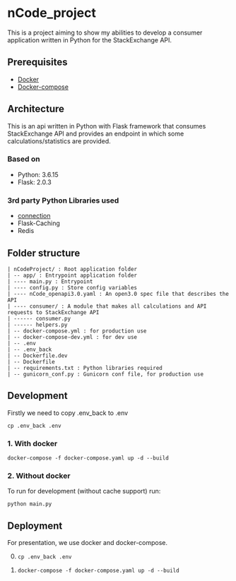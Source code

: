 # nCode_project

This is a project aiming to show my abilities to develop a consumer application written in Python for the StackExchange API.

## Prerequisites

- [Docker](https://www.docker.com/)
- [Docker-compose](https://docs.docker.com/compose/install/)

## Architecture

This is an api written in Python with Flask framework that consumes StackExchange API
and provides an endpoint in which some calculations/statistics are provided.

### Based on

- Python: 3.6.15
- Flask: 2.0.3

### 3rd party Python Libraries used

- [connection](https://connexion.readthedocs.io/en/latest/)
- Flask-Caching
- Redis

## Folder structure

    | nCodeProject/ : Root application folder
    | -- app/ : Entrypoint application folder
    | ---- main.py : Entrypoint
    | ---- config.py : Store config variables
    | ---- nCode_openapi3.0.yaml : An open3.0 spec file that describes the API
    | ---- consumer/ : A module that makes all calculations and API requests to StackExchange API
    | ------ consumer.py
    | ------ helpers.py
    | -- docker-compose.yml : for production use
    | -- docker-compose-dev.yml : for dev use
    | -- .env
    | -- .env_back
    | -- Dockerfile.dev
    | -- Dockerfile
    | -- requirements.txt : Python libraries required
    | -- gunicorn_conf.py : Gunicorn conf file, for production use

## Development
Firstly we need to copy .env_back to .env
```shell
cp .env_back .env
```

### 1. With docker

```shell
docker-compose -f docker-compose.yaml up -d --build
```

### 2. Without docker
To run for development (without cache support) run:
```shell
python main.py
```

## Deployment

For presentation, we use docker and docker-compose.

0.
    ```shell
    cp .env_back .env
    ```
1.
    ```shell
    docker-compose -f docker-compose.yaml up -d --build
    ```



